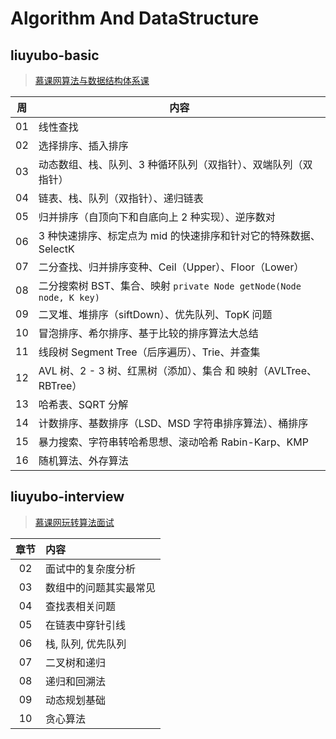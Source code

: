 # Algorithm And DataStructure

## liuyubo-basic
> [慕课网算法与数据结构体系课](https://class.imooc.com/sale/datastructure)

|  周  | 内容                                                         |
|:---:| ------------------------------------------------------------ |
| 01  | 线性查找                                                     |
| 02  | 选择排序、插入排序                                           |
| 03  | 动态数组、栈、队列、3 种循环队列（双指针）、双端队列（双指针） |
| 04  | 链表、栈、队列（双指针）、递归链表                           |
| 05  | 归并排序（自顶向下和自底向上 2 种实现）、逆序数对            |
| 06  | 3 种快速排序、标定点为 mid 的快速排序和针对它的特殊数据、SelectK |
| 07  | 二分查找、归并排序变种、Ceil（Upper）、Floor（Lower）        |
| 08  | 二分搜索树 BST、集合、映射 `private Node getNode(Node node, K key)` |
| 09  | 二叉堆、堆排序（siftDown）、优先队列、TopK 问题              |
| 10  | 冒泡排序、希尔排序、基于比较的排序算法大总结                 |
| 11  | 线段树 Segment Tree（后序遍历）、Trie、并查集                |
| 12  | AVL 树、2 - 3 树、红黑树（添加）、集合 和 映射（AVLTree、RBTree） |
| 13  | 哈希表、SQRT 分解                                            |
| 14  | 计数排序、基数排序（LSD、MSD 字符串排序算法）、桶排序        |
| 15  | 暴力搜索、字符串转哈希思想、滚动哈希 Rabin-Karp、KMP         |
| 16  | 随机算法、外存算法                                           |

## liuyubo-interview
> [慕课网玩转算法面试](https://coding.imooc.com/class/82.html)

|  章节   | 内容                   |
|:-----:| :--------------------- |
|  02   | 面试中的复杂度分析     |
|  03   | 数组中的问题其实最常见 |
|  04   | 查找表相关问题         |
|  05   | 在链表中穿针引线       |
|  06   | 栈, 队列, 优先队列     |
|  07   | 二叉树和递归           |
|  08   | 递归和回溯法           |
|  09   | 动态规划基础           |
|  10   | 贪心算法               |

